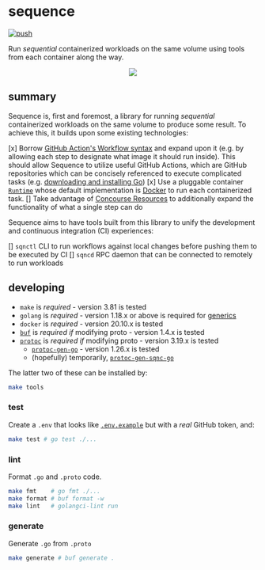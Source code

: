 # sequence

[![push](https://github.com/frantjc/sequence/actions/workflows/ci.yml/badge.svg?branch=main&event=push)](https://github.com/frantjc/sequence/actions)

Run _sequential_ containerized workloads on the same volume using tools from each container along the way.

<p align="center">
  <img src="https://raw.githubusercontent.com/frantjc/sequence/main/docs/demo.gif">
</p>

## summary

Sequence is, first and foremost, a library for running _sequential_ containerized workloads on the same volume to produce some result. To achieve this, it builds upon some existing technologies:

[x] Borrow [GitHub Action's Workflow syntax](https://docs.github.com/en/actions/using-workflows/workflow-syntax-for-github-actions) and expand upon it (e.g. by allowing each step to designate what image it should run inside). This should allow Sequence to utilize useful GitHub Actions, which are GitHub repositories which can be concisely referenced to execute complicated tasks (e.g. [downloading and installing Go](https://github.com/actions/setup-go))
[x] Use a pluggable container [`Runtime`](runtime/runtime.go) whose default implementation is [Docker](https://docs.docker.com/get-started/) to run each containerized task.
[] Take advantage of [Concourse Resources](https://concourse-ci.org/resources.html) to additionally expand the functionality of what a single step can do

Sequence aims to have tools built from this library to unify the development and continuous integration (CI) experiences:

[] `sqnctl` CLI to run workflows against local changes before pushing them to be executed by CI
[] `sqncd` RPC daemon that can be connected to remotely to run workloads

## developing

- `make` is _required_ - version 3.81 is tested
- `golang` is _required_ - version 1.18.x or above is required for [generics](https://go.dev/doc/tutorial/generics)
- `docker` is _required_ - version 20.10.x is tested
- [`buf`](https://github.com/bufbuild/buf) is _required if_ modifying proto - version 1.4.x is tested
- [`protoc`](https://grpc.io/docs/protoc-installation/) is _required if_ modifying proto - version 3.19.x is tested
  - [`protoc-gen-go`](https://developers.google.com/protocol-buffers/docs/reference/go-generated) - version 1.26.x is tested
  - (hopefully) temporarily, [`protoc-gen-sqnc-go`](internal/cmd/protoc-gen-sqnc/)

The latter two of these can be installed by:

```sh
make tools
```

### test

Create a `.env` that looks like [`.env.example`](.env.example) but with a _real_ GitHub token, and:

```sh
make test # go test ./...
```

### lint

Format `.go` and `.proto` code.

```sh
make fmt    # go fmt ./...
make format # buf format -w
make lint   # golangci-lint run
```

### generate

Generate `.go` from `.proto`

```sh
make generate # buf generate .
```
